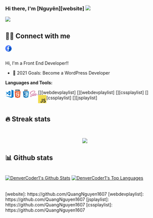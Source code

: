 ### Hi there, I'm [Nguyên][website] <img src="https://media.giphy.com/media/hvRJCLFzcasrR4ia7z/giphy.gif" width="25px">
<p >
  <a href="https://github.com/DenverCoder1/readme-typing-svg"><img src="https://readme-typing-svg.herokuapp.com/?lines=Front++End+Developer"></a>
</p>

## 🙋‍♂️ Connect with me

<a href="https://www.facebook.com/lequangnguyenn/">
  <img align="left" alt="Anurag Hazra | CodeSandbox" width="20px" src="https://raw.githubusercontent.com/QuangNguyen1607/Github/master/Icon/facebook1.svg?token=ANJJ6JFKFO476ZP3MPVYKVLA4HMPG" />
</a>

<br />
<br />

Hi, I'm a Front End Developer!!

- 🥅 2021 Goals: Become a WordPress Developer

**Languages and Tools:**

[<img align="left" alt="Visual Studio Code" width="26px" src="https://raw.githubusercontent.com/github/explore/80688e429a7d4ef2fca1e82350fe8e3517d3494d/topics/visual-studio-code/visual-studio-code.png" />][webdevplaylist]
[<img align="left" alt="HTML5" width="26px" src="https://raw.githubusercontent.com/github/explore/80688e429a7d4ef2fca1e82350fe8e3517d3494d/topics/html/html.png" />][webdevplaylist]
[<img align="left" alt="CSS3" width="26px" src="https://raw.githubusercontent.com/github/explore/80688e429a7d4ef2fca1e82350fe8e3517d3494d/topics/css/css.png" />][cssplaylist]
[<img align="left" alt="Sass" width="26px" src="https://raw.githubusercontent.com/github/explore/80688e429a7d4ef2fca1e82350fe8e3517d3494d/topics/sass/sass.png" />][cssplaylist]
[<img align="left" alt="JavaScript" width="26px" src="https://raw.githubusercontent.com/github/explore/80688e429a7d4ef2fca1e82350fe8e3517d3494d/topics/javascript/javascript.png" />][jsplaylist]
<br />
<br />

## 🔥 Streak stats

 <br/>
<p align="center">
  <a href="https://github.com/DenverCoder1/github-readme-streak-stats">
     <img src = "https://github-readme-streak-stats.herokuapp.com?user=quangnguyen1607&theme=material-palenight&hide_border=false6">
  </a>
</p>

## 📊 Github stats
 <br/>
    <a href="https://github.com/QuangNguyen1607"><img alt="DenverCoder1's Github Stats" src="https://github-readme-stats-986zh5dio-quangnguyen1607.vercel.app/api?username=quangnguyen1607&show_icons=true&count_private=true&theme=material-palenight&hide_border=true" height="192px"/></a>
  <a href="https://github.com/QuangNguyen1607"><img alt="DenverCoder1's Top Languages" src="https://github-readme-stats-986zh5dio-quangnguyen1607.vercel.app/api/top-langs/?username=quangnguyen1607&langs_count=8&layout=compact&theme=material-palenight&hide_border=true" height="192px"/></a>
  <br/>
<br />
<br />
[website]: https://github.com/QuangNguyen1607
[webdevplaylist]: https://github.com/QuangNguyen1607
[jsplaylist]: https://github.com/QuangNguyen1607
[cssplaylist]: https://github.com/QuangNguyen1607
